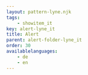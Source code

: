 ```yaml
---
layout: pattern-lyne.njk
tags: 
    - showitem_it
key: alert-lyne_it
title: Alert
parent: alert-folder-lyne_it
order: 30
availablelanguages: 
    - de
    - en
---
```


